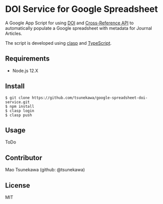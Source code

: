 # DOI Service for Google Spreadsheet

A Google App Script for using [DOI](https://github.com/CrossRef/rest-api-doc) and [Cross-Reference API](https://www.doi.org/) to automatically populate a Google spreadsheet with metadata for Journal Articles.

The script is developed using [clasp](https://developers.google.com/apps-script/guides/clasp) and [TypeScript](https://www.typescriptlang.org/).

## Requirements
* Node.js 12.X

## Install
```
$ git clone https://github.com/tsunekawa/google-spreadsheet-doi-service.git
$ npm install
$ clasp login
$ clasp push
```

## Usage

ToDo

## Contributor
Mao Tsunekawa (github: @tsunekawa)

## License
MIT